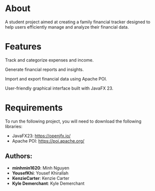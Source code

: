 # About
A student project aimed at creating a family financial tracker designed to help users efficiently manage and analyze their financial data.

# Features

Track and categorize expenses and income.

Generate financial reports and insights.

Import and export financial data using Apache POI.

User-friendly graphical interface built with JavaFX 23.

# Requirements
To run the following project, you will need to download the following libraries:

- JavaFX23: https://openjfx.io/
- Apache POI: https://poi.apache.org/

## Authors:
- **minhmin1620**: Minh Nguyen  
- **YousefKhi**: Yousef Khirallah  
- **KenzieCarter**: Kenzie Carter  
- **Kyle Demerchant**: Kyle Demerchant
